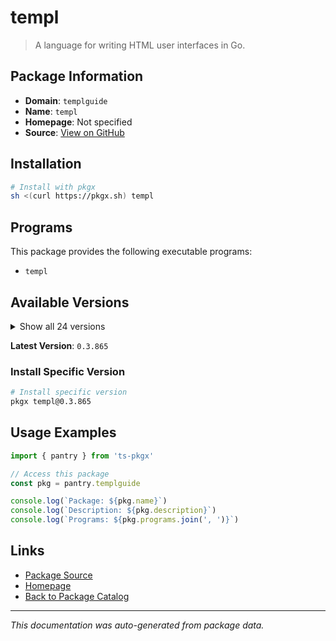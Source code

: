 # templ

> A language for writing HTML user interfaces in Go.

## Package Information

- **Domain**: `templguide`
- **Name**: `templ`
- **Homepage**: Not specified
- **Source**: [View on GitHub](https://github.com/pkgxdev/pantry/tree/main/projects/templ.guide/package.yml)

## Installation

```bash
# Install with pkgx
sh <(curl https://pkgx.sh) templ
```

## Programs

This package provides the following executable programs:

- `templ`

## Available Versions

<details>
<summary>Show all 24 versions</summary>

- `0.3.865`, `0.3.857`, `0.3.856`, `0.3.850`, `0.3.833`
- `0.3.819`, `0.2.793`, `0.2.778`, `0.2.771`, `0.2.747`
- `0.2.742`, `0.2.731`, `0.2.707`, `0.2.697`, `0.2.680`
- `0.2.663`, `0.2.648`, `0.2.646`, `0.2.639`, `0.2.598`
- `0.2.543`, `0.2.513`, `0.2.501`, `0.2.476`

</details>

**Latest Version**: `0.3.865`

### Install Specific Version

```bash
# Install specific version
pkgx templ@0.3.865
```

## Usage Examples

```typescript
import { pantry } from 'ts-pkgx'

// Access this package
const pkg = pantry.templguide

console.log(`Package: ${pkg.name}`)
console.log(`Description: ${pkg.description}`)
console.log(`Programs: ${pkg.programs.join(', ')}`)
```

## Links

- [Package Source](https://github.com/pkgxdev/pantry/tree/main/projects/templ.guide/package.yml)
- [Homepage](#)
- [Back to Package Catalog](../package-catalog.md)

---

*This documentation was auto-generated from package data.*
